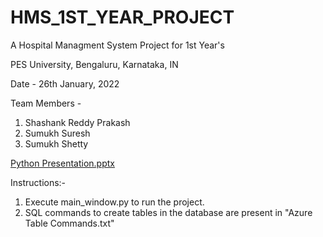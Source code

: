 # HMS_1ST_YEAR_PROJECT
 A Hospital Managment System Project for 1st Year's
 
 PES University, Bengaluru, Karnataka, IN
 
 
 Date - 26th January, 2022
 
 Team Members -
 1) Shashank Reddy Prakash
 2) Sumukh Suresh
 3) Sumukh Shetty


[Python Presentation.pptx](https://github.com/anonymous0905/HMS_1ST_YEAR_PROJECT/files/7944217/Python.Presentation.pptx)


Instructions:-
1) Execute main_window.py to run the project.
2) SQL commands to create tables in the database are present in "Azure Table Commands.txt"
